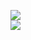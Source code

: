 [![](https://img.shields.io/badge/Made%20With-Github%20Spray-lightgrey.svg?style=for-the-badge&logo=github)](https://github.com/Annihil/github-spray#2424)  
[![](https://i.imgur.com/2DrTn0Z.gif)](https://github.com/Annihil/github-spray)